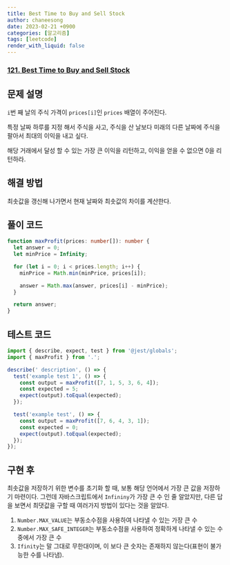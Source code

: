 ```yaml
---
title: Best Time to Buy and Sell Stock
author: chaneesong
date: 2023-02-21 +0900
categories: [알고리즘]
tags: [leetcode]
render_with_liquid: false
---
```


### [121. Best Time to Buy and Sell Stock](https://leetcode.com/problems/best-time-to-buy-and-sell-stock/description/)

## 문제 설명

`i`번 째 날의 주식 가격이 `prices[i]`인 `prices` 배열이 주어진다.

특정 날짜 하루를 지정 해서 주식을 사고, 주식을 산 날보다 미래의 다른 날짜에 주식을 팔아서 최대의 이익을 내고 싶다.

해당 거래에서 달성 할 수 있는 가장 큰 이익을 리턴하고, 이익을 얻을 수 없으면 0을 리턴하라.

## 해결 방법

최솟값을 갱신해 나가면서 현재 날짜와 최솟값의 차이를 계산한다.

## 풀이 코드

```typescript
function maxProfit(prices: number[]): number {
  let answer = 0;
  let minPrice = Infinity;

  for (let i = 0; i < prices.length; i++) {
    minPrice = Math.min(minPrice, prices[i]);

    answer = Math.max(answer, prices[i] - minPrice);
  }

  return answer;
}
```

## 테스트 코드

```typescript
import { describe, expect, test } from '@jest/globals';
import { maxProfit } from '.';

describe(' description', () => {
  test('example test 1', () => {
    const output = maxProfit([7, 1, 5, 3, 6, 4]);
    const expected = 5;
    expect(output).toEqual(expected);
  });

  test('example test', () => {
    const output = maxProfit([7, 6, 4, 3, 1]);
    const expected = 0;
    expect(output).toEqual(expected);
  });
});
```

## 구현 후

최솟값을 저장하기 위한 변수를 초기화 할 때, 보통 해당 언어에서 가장 큰 값을 저장하기 마련이다. 그런데 자바스크립트에서 `Infininy`가 가장 큰 수 인 줄 알았지만, 다른 답을 보면서 최댓값을 구할 때 여러가지 방법이 있다는 것을 알았다.  

1. `Number.MAX_VALUE`는 부동소수점을 사용하여 나타낼 수 있는 가장 큰 수
2. `Number.MAX_SAFE_INTEGER`는 부동소수점을 사용하여 정확하게 나타낼 수 있는 수 중에서 가장 큰 수
3. `Ifinity`는 말 그대로 무한대이며, 이 보다 큰 숫자는 존재하지 않는다(표현이 불가능한 수를 나타냄).
